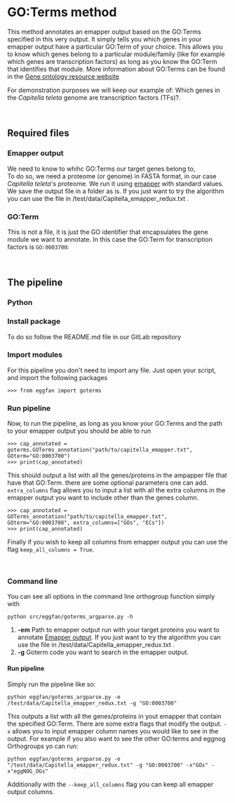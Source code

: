 # **GO:Terms method**
This method annotates an emapper output based on the GO:Terms specified in this very output. It simply tells you which genes in your emapper output have a particular GO:Term of your choice. This allows you to know which genes belong to a particular module/family (like for example which genes are transcription factors) as long as you know the GO:Term that identifies that module. More information about GO:Terms can be found in the [Gene ontology resource website](http://geneontology.org/)

For demonstration purposes we will keep our example of:  Which genes in the *Capitella* *teleta* genome are transcription factors (TFs)?.

&nbsp;
&nbsp;

## **Required files**
### Emapper output
We need to know to whihc GO:Terms our target genes belong to,  
To do so, we need a proteome (or genome) in FASTA format, in our case *Capitella teleta*'s proteome. We run it using [emapper](http://eggnog-mapper.embl.de/) with standard values. We save the output file in a folder as is. If you just want to try the algorithm you can use the file in /test/data/Capitella_emapper_redux.txt .

### GO:Term
This is not a file, it is just the GO identifier that encapsulates the gene module we want to annotate. In this case the GO:Term for transcription factors is `GO:0003700`:



&nbsp;
&nbsp;


## **The pipeline**

### Python
### Install package
To do so follow the README.md file in our GitLab repository

### Import modules
For this pipeline you don't need to import any file. Just open your script, and import the following packages
```
>>> from eggfan import goterms
```

### Run pipeline
Now, to run the pipeline, as long as you know your GO:Terms and the path to your emapper output you should be able to run
```
>>> cap_annotated = goterms.GOTerms_annotation("path/to/capitella_emapper.txt", GOterm="GO:0003700")
>>> print(cap_annotated)
```

This should output a list with all the genes/proteins in the ampapper file that have that GO:Term.
there are some optional parameters one can add. `extra_columns` flag allows you to input a list with all the extra columns in the emapper output you want to include other than the genes column.

```
>>> cap_annotated = GOTerms_annotation("path/to/capitella_emapper.txt", GOterm="GO:0003700", extra_columns=["GOs", "ECs"])
>>> print(cap_annotated)
```
Finally if you wish to keep all columns from emapper output you can use the flag `keep_all_columns = True`. 

&nbsp;
&nbsp;

### **Command line**
You can see all options in the command line orthogroup function simply with
```
python src/eggfan/goterms_argparse.py -h
```


1. **-em**
Path to emapper output run with your target proteins you want to annotate [Emapper output](###-emapper-output).
If you just want to try the algorithm you can use the file in /test/data/Capitella_emapper_redux.txt .
2. **-g**
Goterm code you want to search in the emapper output.

#### Run pipeline
Simply run the pipeline like so:

```
python eggfan/goterms_argparse.py -e /test/data/Capitella_emapper_redux.txt -g "GO:0003700"
```
This outputs a list with all the genes/proteins in yout emapper that contain the specified GO:Term.
There are some extra flags that modify the output. `-x` allows you to input emapper column names you would like to see in the output. For example if you also want to see the other GO:terms and eggnog Orthogroups yo can run:

```
python eggfan/goterms_argparse.py -e "/test/data/Capitella_emapper_redux.txt" -g "GO:0003700" -x"GOs" -x"eggNOG_OGs"
```
Additionally with the `--keep_all_columns` flag you can keep all emapper output columns.
